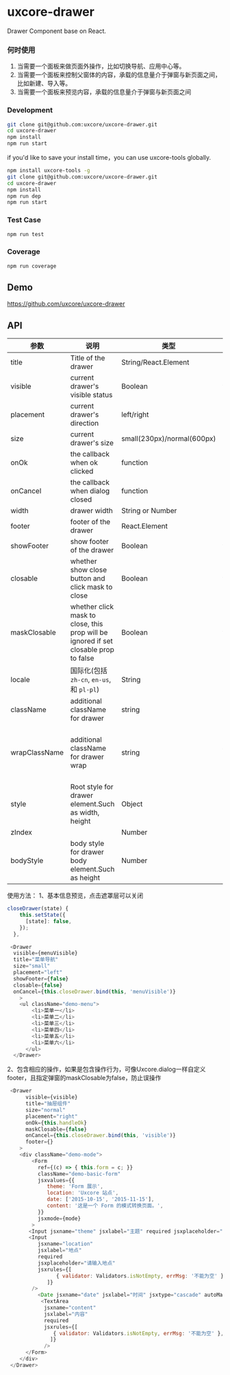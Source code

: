 # uxcore-drawer

Drawer Component base on React.

### 何时使用
1. 当需要一个面板来做页面外操作，比如切换导航、应用中心等。
2. 当需要一个面板来控制父窗体的内容，承载的信息量介于弹窗与新页面之间，比如新建、导入等。
3. 当需要一个面板来预览内容，承载的信息量介于弹窗与新页面之间

### Development

```sh
git clone git@github.com:uxcore/uxcore-drawer.git
cd uxcore-drawer
npm install
npm run start
```

if you'd like to save your install time，you can use uxcore-tools globally.

```sh
npm install uxcore-tools -g
git clone git@github.com:uxcore/uxcore-drawer.git
cd uxcore-drawer
npm install
npm run dep
npm run start
```

### Test Case

```sh
npm run test
```

### Coverage

```sh
npm run coverage
```

## Demo

https://github.com/uxcore/uxcore-drawer

## API

| 参数       | 说明           | 类型             | 默认值       |
|------------|----------------|------------------|--------------|
| title      | Title of the drawer | String/React.Element    | 无 |
| visible    | current drawer's visible status  | Boolean    | false |
| placement   | current drawer's direction  | left/right    | right |
|size         | current drawer's size | small(230px)/normal(600px) | noraml|
| onOk       | the callback when ok clicked | function | 无 |
| onCancel   | the callback when dialog closed  | function  | 无  |
| width      | drawer width | String or Number |            |
| footer     | footer of the drawer       | React.Element    |  |
| showFooter | show footer of the drawer       | Boolean    |  true|
| closable | whether show close button and click mask to close | Boolean | true |
| maskClosable | whether click mask to close, this prop will be ignored if set closable prop to false | Boolean | true |
| locale     | 国际化(包括 `zh-cn`, `en-us`, 和 `pl-pl`)    | String     |  `zh-cn` |
| className | additional className for drawer | string | |
| wrapClassName | additional className for drawer wrap | string | `vertical-center-dailog` for vertical align the drawer |
| style | Root style for drawer element.Such as width, height | Object | {} |
| zIndex |  | Number | |
| bodyStyle | body style for drawer body element.Such as height | Number | {} |


 使用方法：
 1、基本信息预览，点击遮罩层可以关闭
```javascript
closeDrawer(state) {
    this.setState({
      [state]: false,
    });
  },
 
 <Drawer
  visible={menuVisible}
  title="菜单导航"
  size="small"
  placement="left"
  showFooter={false}
  closable={false}
  onCancel={this.closeDrawer.bind(this, 'menuVisible')}
    >
    <ul className="demo-menu">
        <li>菜单一</li>
        <li>菜单二</li>
        <li>菜单三</li>
        <li>菜单四</li>
        <li>菜单五</li>
        <li>菜单六</li>
      </ul>
  </Drawer>
```
2、包含相应的操作，如果是包含操作行为，可像Uxcore.dialog一样自定义footer，且指定弹窗的maskClosable为false，防止误操作
```javascript
 <Drawer
      visible={visible}
      title="抽屉组件"
      size="normal"
      placement="right"
      onOk={this.handleOk}
      maskClosable={false}
      onCancel={this.closeDrawer.bind(this, 'visible')}
      footer={}
    >
    <div className="demo-mode">
        <Form
          ref={(c) => { this.form = c; }}
          className="demo-basic-form"
          jsxvalues={{
             theme: 'Form 展示',
             location: 'Uxcore 站点',
             date: ['2015-10-15', '2015-11-15'],
             content: '这是一个 Form 的模式转换页面。',
          }}
          jsxmode={mode}
        >
       <Input jsxname="theme" jsxlabel="主题" required jsxplaceholder="请输入主题" />
       <Input
          jsxname="location"
          jsxlabel="地点"
          required
          jsxplaceholder="请输入地点"
          jsxrules={[
                { validator: Validators.isNotEmpty, errMsg: '不能为空' },
             ]}
        />
          <Date jsxname="date" jsxlabel="时间" jsxtype="cascade" autoMatchWidth />
           <TextArea
            jsxname="content"
            jsxlabel="内容"
            required
            jsxrules={[
               { validator: Validators.isNotEmpty, errMsg: '不能为空' },
              ]}
            />
      </Form>
   	</div>
 </Drawer>
```